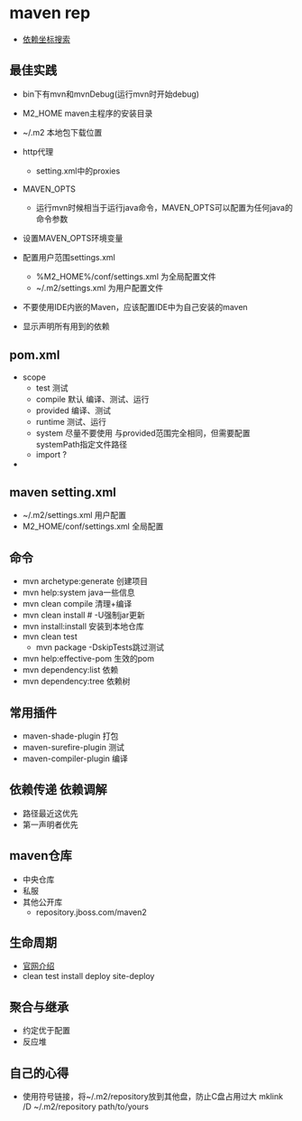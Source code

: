 # maven rep
* [依赖坐标搜索](http://search.maven.org/)

## 最佳实践
* bin下有mvn和mvnDebug(运行mvn时开始debug)
* M2_HOME maven主程序的安装目录
* ~/.m2 本地包下载位置
* http代理
	* setting.xml中的proxies
* MAVEN_OPTS
	* 运行mvn时候相当于运行java命令，MAVEN_OPTS可以配置为任何java的命令参数

* 设置MAVEN_OPTS环境变量
* 配置用户范围settings.xml
	* %M2_HOME%/conf/settings.xml 为全局配置文件
	* ~/.m2/settings.xml 为用户配置文件
* 不要使用IDE内嵌的Maven，应该配置IDE中为自己安装的maven

* 显示声明所有用到的依赖

## pom.xml
* scope
	* test 测试
	* compile 默认 编译、测试、运行
	* provided 编译、测试
	* runtime 测试、运行
	* system 尽量不要使用 与provided范围完全相同，但需要配置systemPath指定文件路径
	* import ?
* 

## maven setting.xml
* ~/.m2/settings.xml 用户配置
* M2_HOME/conf/settings.xml 全局配置

## 命令
* mvn archetype:generate 创建项目
* mvn help:system java一些信息
* mvn clean compile 清理+编译
* mvn clean install   # -U强制jar更新
* mvn install:install 安装到本地仓库
* mvn clean test
	* mvn package -DskipTests跳过测试
* mvn help:effective-pom 生效的pom
* mvn dependency:list 依赖
* mvn dependency:tree 依赖树

## 常用插件
* maven-shade-plugin 打包
* maven-surefire-plugin 测试
* maven-compiler-plugin 编译

## 依赖传递 依赖调解
* 路径最近这优先
* 第一声明者优先

## maven仓库
* 中央仓库
* 私服
* 其他公开库
	* repository.jboss.com/maven2

## 生命周期
* [官网介绍](http://maven.apache.org/guides/introduction/introduction-to-the-lifecycle.html)
* clean test install deploy site-deploy

## 聚合与继承

* 约定优于配置
* 反应堆

## 自己的心得
* 使用符号链接，将~/.m2/repository放到其他盘，防止C盘占用过大 mklink /D ~/.m2/repository path/to/yours
